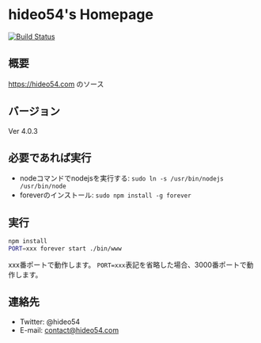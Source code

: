 # hideo54's Homepage

[![Build Status](https://travis-ci.org/hideo54/www.svg?branch=master)](https://travis-ci.org/hideo54/www)

## 概要

https://hideo54.com のソース

## バージョン

Ver 4.0.3

## 必要であれば実行

* nodeコマンドでnodejsを実行する: `sudo ln -s /usr/bin/nodejs /usr/bin/node`
* foreverのインストール: `sudo npm install -g forever`

## 実行

```bash
npm install
PORT=xxx forever start ./bin/www
```

xxx番ポートで動作します。
`PORT=xxx`表記を省略した場合、3000番ポートで動作します。

## 連絡先

* Twitter: @hideo54
* E-mail: contact@hideo54.com
